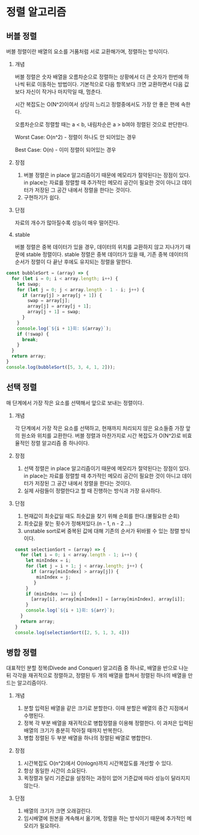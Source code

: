 # 정렬 알고리즘



## 버블 정렬

버블 정렬이란 배열의 요소를 거품처럼 서로 교환해가며, 정렬하는 방식이다.

1. 개념
    
    버블 정렬은 숫자 배열을 오름차순으로 정렬하는 상황에서 더 큰 숫자가 한번에 하나씩 뒤로 이동하는 방법이다. 기본적으로 다음 항목보다 크면 교환하면서 다음 값보다 자신이 작거나 마지막일 때, 멈춘다.
    
    시간 복잡도는 O(N^2)이여서 상당히 느리고 정렬중에서도 가장 안 좋은 편에 속한다.
    
    오름차순으로 정렬할 때는 a < b, 내림차순은 a > b여야 정렬된 것으로 판단한다.
    
    Worst Case: O(n^2) - 정렬이 하나도 안 되어있는 경우
    
    Best Case: O(n) - 이미 정렬이 되어있는 경우
    
2. 장점
    1. 버블 정렬은 in place 알고리즘이기 때문에 메모리가 절약된다는 장점이 있다. in place는 자료를 정렬할 때 추가적인 메모리 공간이 필요한 것이 아니고 데이터가 저장된 그 공간 내에서 정렬을 한다는 것이다.
    2. 구현하기가 쉽다.

1. 단점
    
    자료의 개수가 많아질수록 성능이 매우 떨어진다.
    
2. stable
    
    버블 정렬은 중복 데이터가 있을 경우, 데이터의 위치를 교환하지 않고 지나가기 때문에 stable 정렬이다. stable 정렬은 중복 데이터가 있을 때, 기존 중복 데이터의 순서가 정렬이 다 끝난 후에도 유지되는 정렬을 말한다.
    

```jsx
const bubbleSort = (array) => {
  for (let i = 0; i < array.length; i++) {
    let swap;
    for (let j = 0; j < array.length - 1 - i; j++) {
      if (array[j] > array[j + 1]) {
        swap = array[j];
        array[j] = array[j + 1];
        array[j + 1] = swap;
      }
    }
    console.log(`${i + 1}회: ${array}`);
    if (!swap) {
      break;
    }
  }
  return array;
}
console.log(bubbleSort([5, 3, 4, 1, 2]));

```



## 선택 정렬

매 단계에서 가장 작은 요소를 선택해서 앞으로 보내는 정렬이다.

1. 개념
    
    각 단계에서 가장 작은 요소를 선택하고, 현재까지 처리되지 않은 요소들중 가장 앞의 원소와 위치를 교환한다. 버블 정렬과 마찬가지로 시간 복잡도가 O(N^2)로 비효율적인 정렬 알고리즘 중 하나이다.
    

1. 장점
    1. 선택 정렬은 in place 알고리즘이기 때문에 메모리가 절약된다는 장점이 있다. in place는 자료를 정렬할 때 추가적인 메모리 공간이 필요한 것이 아니고 데이터가 저장된 그 공간 내에서 정렬을 한다는 것이다.
    2. 실제 사람들이 정렬한다고 할 때 진행하는 방식과 가장 유사하다.

1. 단점
    1. 현재값이 최솟값일 때도 최솟값을 찾기 위해 순회를 한다.(불필요한 순회)
    2. 최솟값을 찾는 횟수가 정해져있다.(n - 1, n - 2 …)
    3. unstable sort로써 중복된 값에 대해 기존의 순서가 뒤바뀔 수 있는 정렬 방식이다.
    
    ```jsx
    const selectionSort = (array) => {
      for (let i = 0; i < array.length - 1; i++) {
        let minIndex = i;
        for (let j = i + 1; j < array.length; j++) {
          if (array[minIndex] > array[j]) {
            minIndex = j;
           }
        }
        if (minIndex !== i) {
          [array[i], array[minIndex]] = [array[minIndex], array[i]];
        }
        console.log(`${i + 1}회: ${arr}`);
      }
      return array;
    }
    console.log(selectionSort([2, 5, 1, 3, 4]))
    ```
    
    
    

## 병합 정렬

대표적인 분할 정복(Divede and Conquer) 알고리즘 중 하나로, 배열을 반으로 나눈 뒤 각각을 재귀적으로 정렬하고, 정렬된 두 개의 배열을 합쳐서 정렬된 하나의 배열을 만드는 알고리즘이다.

1. 개념
    1. 분할
    입력된 배열을 같은 크기로 분할한다. 이때 분할은 배열의 중간 지점에서 수행된다.
    2. 정복
    각 부분 배열을 재귀적으로 병합정렬을 이용해 정렬한다. 이 과저은 입력된 배열의 크기가 충분히 작아질 때까지 반복한다.
    3. 병합
    정렬된 두 부분 배열을 하나의 정렬된 배열로 병합한다.

1. 장점
    1. 시간복잡도 O(n^2)에서 O(nlogn)까지 시간복잡도를 개선할 수 있다.
    2. 항상 동일한 시간이 소요된다.
    3. 퀵정렬과 달리 기준값을 설정하는 과정이 없어 기준값에 따라 성능이 달라지지 않는다.

1. 단점
    1. 배열의 크기가 크면 오래걸린다.
    2. 임시배열에 원본을 계속해서 옮기며, 정렬을 하는 방식이기 때문에 추가적인 메모리가 필요하다.
    

